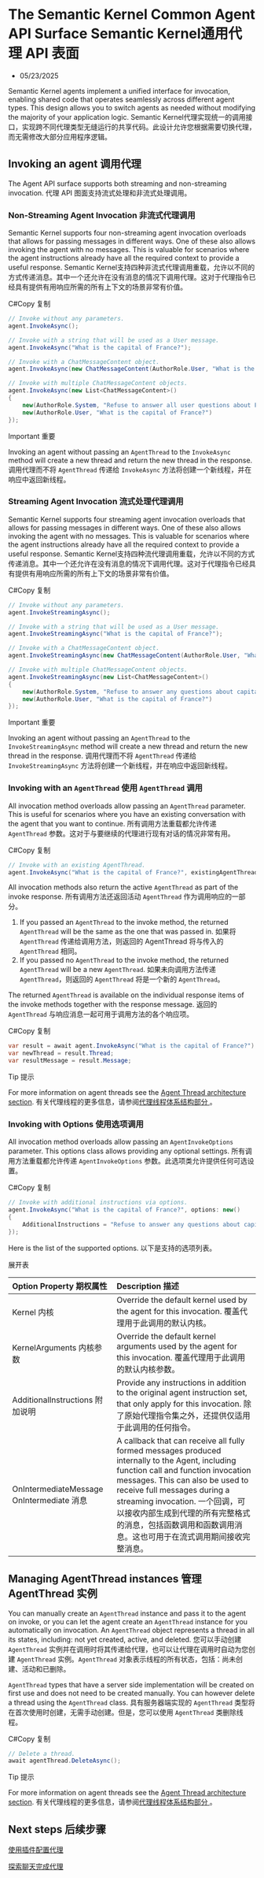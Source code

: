# The Semantic Kernel Common Agent API Surface Semantic Kernel通用代理 API 表面

- 05/23/2025

Semantic Kernel agents implement a unified interface for invocation, enabling shared code that operates seamlessly across different agent types. This design allows you to switch agents as needed without modifying the majority of your application logic.
Semantic Kernel代理实现统一的调用接口，实现跨不同代理类型无缝运行的共享代码。此设计允许您根据需要切换代理，而无需修改大部分应用程序逻辑。



## Invoking an agent  调用代理

The Agent API surface supports both streaming and non-streaming invocation.
代理 API 图面支持流式处理和非流式处理调用。



### Non-Streaming Agent Invocation 非流式代理调用

Semantic Kernel supports four non-streaming agent invocation overloads that allows for passing messages in different ways. One of these also allows invoking the agent with no messages. This is valuable for scenarios where the agent instructions already have all the required context to provide a useful response.
Semantic Kernel支持四种非流式代理调用重载，允许以不同的方式传递消息。其中一个还允许在没有消息的情况下调用代理。这对于代理指令已经具有提供有用响应所需的所有上下文的场景非常有价值。

C#Copy  复制

```csharp
// Invoke without any parameters.
agent.InvokeAsync();

// Invoke with a string that will be used as a User message.
agent.InvokeAsync("What is the capital of France?");

// Invoke with a ChatMessageContent object.
agent.InvokeAsync(new ChatMessageContent(AuthorRole.User, "What is the capital of France?"));

// Invoke with multiple ChatMessageContent objects.
agent.InvokeAsync(new List<ChatMessageContent>()
{
    new(AuthorRole.System, "Refuse to answer all user questions about France."),
    new(AuthorRole.User, "What is the capital of France?")
});
```

 Important  重要

Invoking an agent without passing an `AgentThread` to the `InvokeAsync` method will create a new thread and return the new thread in the response.
调用代理而不将 `AgentThread` 传递给 `InvokeAsync` 方法将创建一个新线程，并在响应中返回新线程。



### Streaming Agent Invocation 流式处理代理调用

Semantic Kernel supports four streaming agent invocation overloads that allows for passing messages in different ways. One of these also allows invoking the agent with no messages. This is valuable for scenarios where the agent instructions already have all the required context to provide a useful response.
Semantic Kernel支持四种流代理调用重载，允许以不同的方式传递消息。其中一个还允许在没有消息的情况下调用代理。这对于代理指令已经具有提供有用响应所需的所有上下文的场景非常有价值。

C#Copy  复制

```csharp
// Invoke without any parameters.
agent.InvokeStreamingAsync();

// Invoke with a string that will be used as a User message.
agent.InvokeStreamingAsync("What is the capital of France?");

// Invoke with a ChatMessageContent object.
agent.InvokeStreamingAsync(new ChatMessageContent(AuthorRole.User, "What is the capital of France?"));

// Invoke with multiple ChatMessageContent objects.
agent.InvokeStreamingAsync(new List<ChatMessageContent>()
{
    new(AuthorRole.System, "Refuse to answer any questions about capital cities."),
    new(AuthorRole.User, "What is the capital of France?")
});
```

 Important  重要

Invoking an agent without passing an `AgentThread` to the `InvokeStreamingAsync` method will create a new thread and return the new thread in the response.
调用代理而不将 `AgentThread` 传递给 `InvokeStreamingAsync` 方法将创建一个新线程，并在响应中返回新线程。



### Invoking with an `AgentThread` 使用 `AgentThread` 调用

All invocation method overloads allow passing an `AgentThread` parameter. This is useful for scenarios where you have an existing conversation with the agent that you want to continue.
所有调用方法重载都允许传递 `AgentThread` 参数。这对于与要继续的代理进行现有对话的情况非常有用。

C#Copy  复制

```csharp
// Invoke with an existing AgentThread.
agent.InvokeAsync("What is the capital of France?", existingAgentThread);
```

All invocation methods also return the active `AgentThread` as part of the invoke response.
所有调用方法还返回活动 `AgentThread` 作为调用响应的一部分。

1. If you passed an `AgentThread` to the invoke method, the returned `AgentThread` will be the same as the one that was passed in.
   如果将 `AgentThread` 传递给调用方法，则返回的 AgentThread 将与传入的 `AgentThread` 相同。
2. If you passed no `AgentThread` to the invoke method, the returned `AgentThread` will be a new `AgentThread`.
   如果未向调用方法传递 `AgentThread`，则返回的 `AgentThread` 将是一个新的 `AgentThread`。

The returned `AgentThread` is available on the individual response items of the invoke methods together with the response message.
返回的 `AgentThread` 与响应消息一起可用于调用方法的各个响应项。

C#Copy  复制

```csharp
var result = await agent.InvokeAsync("What is the capital of France?").FirstAsync();
var newThread = result.Thread;
var resultMessage = result.Message;
```

 Tip  提示

For more information on agent threads see the [Agent Thread architecture section](https://learn.microsoft.com/en-us/semantic-kernel/frameworks/agent/agent-architecture#agent-thread).
有关代理线程的更多信息，请参阅[代理线程体系结构部分 ](https://learn.microsoft.com/en-us/semantic-kernel/frameworks/agent/agent-architecture#agent-thread)。



### Invoking with Options  使用选项调用

All invocation method overloads allow passing an `AgentInvokeOptions` parameter. This options class allows providing any optional settings.
所有调用方法重载都允许传递 `AgentInvokeOptions` 参数。此选项类允许提供任何可选设置。

C#Copy  复制

```csharp
// Invoke with additional instructions via options.
agent.InvokeAsync("What is the capital of France?", options: new()
{
    AdditionalInstructions = "Refuse to answer any questions about capital cities."
});
```

Here is the list of the supported options.
以下是支持的选项列表。

  展开表

| Option Property  期权属性                  | Description  描述                                            |
| :----------------------------------------- | :----------------------------------------------------------- |
| Kernel  内核                               | Override the default kernel used by the agent for this invocation. 覆盖代理用于此调用的默认内核。 |
| KernelArguments  内核参数                  | Override the default kernel arguments used by the agent for this invocation. 覆盖代理用于此调用的默认内核参数。 |
| AdditionalInstructions  附加说明           | Provide any instructions in addition to the original agent instruction set, that only apply for this invocation. 除了原始代理指令集之外，还提供仅适用于此调用的任何指令。 |
| OnIntermediateMessage  OnIntermediate 消息 | A callback that can receive all fully formed messages produced internally to the Agent, including function call and function invocation messages. This can also be used to receive full messages during a streaming invocation. 一个回调，可以接收内部生成到代理的所有完整格式的消息，包括函数调用和函数调用消息。这也可用于在流式调用期间接收完整消息。 |



## Managing AgentThread instances 管理 AgentThread 实例

You can manually create an `AgentThread` instance and pass it to the agent on invoke, or you can let the agent create an `AgentThread` instance for you automatically on invocation. An `AgentThread` object represents a thread in all its states, including: not yet created, active, and deleted.
您可以手动创建 `AgentThread` 实例并在调用时将其传递给代理，也可以让代理在调用时自动为您创建 `AgentThread` 实例。`AgentThread` 对象表示线程的所有状态，包括：尚未创建、活动和已删除。

`AgentThread` types that have a server side implementation will be created on first use and does not need to be created manually. You can however delete a thread using the `AgentThread` class.
具有服务器端实现的 `AgentThread` 类型将在首次使用时创建，无需手动创建。但是，您可以使用 `AgentThread` 类删除线程。

C#Copy  复制

```csharp
// Delete a thread.
await agentThread.DeleteAsync();
```

 Tip  提示

For more information on agent threads see the [Agent Thread architecture section](https://learn.microsoft.com/en-us/semantic-kernel/frameworks/agent/agent-architecture#agent-thread).
有关代理线程的更多信息，请参阅[代理线程体系结构部分 ](https://learn.microsoft.com/en-us/semantic-kernel/frameworks/agent/agent-architecture#agent-thread)。



## Next steps  后续步骤

[  使用插件配置代理](https://learn.microsoft.com/en-us/semantic-kernel/frameworks/agent/agent-functions)

[  探索聊天完成代理](https://learn.microsoft.com/en-us/semantic-kernel/frameworks/agent/agent-types/chat-completion-agent)